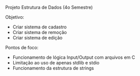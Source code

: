 Projeto Estrutura de Dados (4o Semestre)

Objetivo: 
- Criar sistema de cadastro
- Criar sistema de remoção
- Criar sistema de edição

Pontos de foco: 
- Funcionamento de lógica Input/Output com arquivos em C
- Limitação ao uso de apenas stdlib e stdio
- Funcionamento da estrutura de strings 
